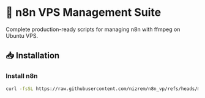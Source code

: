 # 🚀 n8n VPS Management Suite

Complete production-ready scripts for managing n8n with ffmpeg on Ubuntu VPS.

## 📥 Installation

### Install n8n
```bash
curl -fsSL https://raw.githubusercontent.com/nizrem/n8n_vp/refs/heads/main/n8n_install.sh | bash
